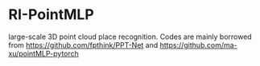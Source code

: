 # RI-PointMLP
large-scale 3D point cloud place recognition.
Codes are mainly borrowed from https://github.com/fpthink/PPT-Net and https://github.com/ma-xu/pointMLP-pytorch
